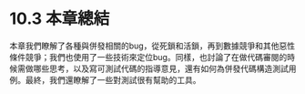 # 10.3 本章總結

本章我們瞭解了各種與併發相關的bug，從死鎖和活鎖，再到數據競爭和其他惡性條件競爭；我們也使用了一些技術來定位bug。同樣，也討論了在做代碼審閱的時候需做哪些思考，以及寫可測試代碼的指導意見，還有如何為併發代碼構造測試用例。最終，我們還瞭解了一些對測試很有幫助的工具。